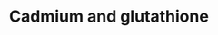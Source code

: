---
annotations:
- id: PW:0000124
  parent: regulatory pathway
  type: Pathway Ontology
  value: cellular detoxification pathway
authors:
- Marijke Jozefczak
- Egonw
- AlexanderPico
- Mkutmon
- MaintBot
description: 'Picture from Research article: "Jozefczak M., E. Keunen, H. Schat, M.
  Bliek, L.E. Hernández, R. Carleer, T. Remans, S. Bohler, J. Vangronsveld, and A.
  Cuypers, Differential response of Arabidopsis leaves and roots to cadmium: Glutathione-related
  chelating capacity vs antioxidant capacity. Plant Physiology and Biochemistry, 2014.
  83: p. 1-9."  Caption: Fig. 8. Schematic overview of four studied processes, all
  activated under Cd stress: GSH biosynthesis, Cd chelation, SOD regulation and the
  AsA-GSH cycle. There are several indications that the GSH state, including both
  total GSH content and GSH:GSSG ratio, is involved in the stimulation of these pathways.
  Data of roots and leaves of Arabidopsis thaliana exposed to 5 or 10 mM CdSO4 for
  different time periods (2, 24, 48, 72 h) are visualised (significant upregulation,
  green box; significant downregulation, red box; ANOVA). Data from in-gel activities
  are presented by and for increased and decreased SOD activity according to visual
  quantification. Abbreviations: cadmium (Cd), glutathione (GSH), GSH disulfide (GSSG),
  gglutamylcysteine (g-EC), g-EC synthetase (GSH1), GSH synthetase (GSH2), phytochelatin
  (PC), PC synthase (PCS1), hydrogen peroxide (H2O2), ascorbate (AsA), AsA peroxidase
  (APX1, APX2), monodehydroascorbate (MDHA), MDHA reductase (MDHAR), dehydroascorbate
  (DHA), DHA reductase (DHAR), GSH reductase (GR), nicotinamide adenine dinucleotide
  phosphate (NADPH, NADPþ), superoxide dismutase (SOD) isoforms: manganese (MSD1,
  MnSOD), iron (FSD1, FeSOD) and copper/zinc (CSD1, CSD2, CuZnSOD); microRNA398 (miR398a,
  miR398b/c), copper chaperones (CCH, ATX1, CCS).'
last-edited: 2019-09-17
organisms:
- Arabidopsis thaliana
communities:
- Plants
redirect_from:
- /index.php/Pathway:WP2579
- /instance/WP2579
- /instance/WP2579_r107043
revision: r107043
schema-jsonld:
- '@context': https://schema.org/
  '@id': https://wikipathways.github.io/pathways/WP2579.html
  '@type': Dataset
  creator:
    '@type': Organization
    name: WikiPathways
  description: 'Picture from Research article: "Jozefczak M., E. Keunen, H. Schat,
    M. Bliek, L.E. Hernández, R. Carleer, T. Remans, S. Bohler, J. Vangronsveld, and
    A. Cuypers, Differential response of Arabidopsis leaves and roots to cadmium:
    Glutathione-related chelating capacity vs antioxidant capacity. Plant Physiology
    and Biochemistry, 2014. 83: p. 1-9."  Caption: Fig. 8. Schematic overview of four
    studied processes, all activated under Cd stress: GSH biosynthesis, Cd chelation,
    SOD regulation and the AsA-GSH cycle. There are several indications that the GSH
    state, including both total GSH content and GSH:GSSG ratio, is involved in the
    stimulation of these pathways. Data of roots and leaves of Arabidopsis thaliana
    exposed to 5 or 10 mM CdSO4 for different time periods (2, 24, 48, 72 h) are visualised
    (significant upregulation, green box; significant downregulation, red box; ANOVA).
    Data from in-gel activities are presented by and for increased and decreased SOD
    activity according to visual quantification. Abbreviations: cadmium (Cd), glutathione
    (GSH), GSH disulfide (GSSG), gglutamylcysteine (g-EC), g-EC synthetase (GSH1),
    GSH synthetase (GSH2), phytochelatin (PC), PC synthase (PCS1), hydrogen peroxide
    (H2O2), ascorbate (AsA), AsA peroxidase (APX1, APX2), monodehydroascorbate (MDHA),
    MDHA reductase (MDHAR), dehydroascorbate (DHA), DHA reductase (DHAR), GSH reductase
    (GR), nicotinamide adenine dinucleotide phosphate (NADPH, NADPþ), superoxide dismutase
    (SOD) isoforms: manganese (MSD1, MnSOD), iron (FSD1, FeSOD) and copper/zinc (CSD1,
    CSD2, CuZnSOD); microRNA398 (miR398a, miR398b/c), copper chaperones (CCH, ATX1,
    CCS).'
  keywords:
  - 2 H2O
  - APX1
  - APX2
  - ATX1
  - AsA
  - CCH
  - CCS
  - CSD1
  - CSD2
  - Cd
  - DHAR
  - FSD1
  - GR1
  - GSH
  - GSH1
  - GSH2
  - GSSG
  - H2O2
  - MDHA
  - MDHAR
  - MSD1
  - NADP+
  - NADPH
  - PC
  - PCS1
  - cysteine
  - gamma-EC
  - glutamate
  - glycine
  - miR398a
  - miR398b/c
  license: CC0
  name: Cadmium and glutathione
seo: CreativeWork
title: Cadmium and glutathione
wpid: WP2579
---